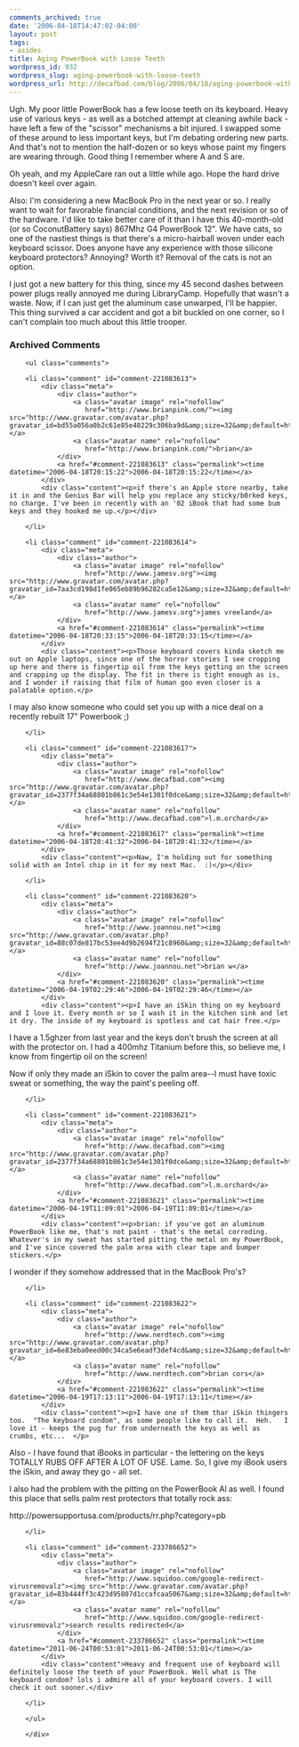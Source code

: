 ```yaml
---
comments_archived: true
date: '2006-04-18T14:47:02-04:00'
layout: post
tags:
- asides
title: Aging PowerBook with Loose Teeth
wordpress_id: 932
wordpress_slug: aging-powerbook-with-loose-teeth
wordpress_url: http://decafbad.com/blog/2006/04/18/aging-powerbook-with-loose-teeth
---
```

 <p>Ugh.  My poor little PowerBook has a few loose teeth on its keyboard.  Heavy use of various keys - as well as a botched attempt at cleaning awhile back - have left a few of the "scissor" mechanisms a bit injured.  I swapped some of these around to less important keys, but I'm debating ordering new parts.  And that's not to mention the half-dozen or so keys whose paint my fingers are wearing through.  Good thing I remember where A and S are.</p>
 <p>Oh yeah, and my AppleCare ran out a little while ago.  Hope the hard drive doesn't keel over again.</p>
 <p>Also:  I'm considering a new MacBook Pro in the next year or so.  I really want to wait for favorable financial conditions, and the next revision or so of the hardware.  I'd like to take better care of it than I have this 40-month-old (or so CoconutBattery says) 867Mhz G4 PowerBook 12".  We have cats, so one of the nastiest things is that there's a micro-hairball woven under each keyboard scissor.  Does anyone have any experience with those silicone keyboard protectors?  Annoying?  Worth it?  Removal of the cats is not an option.</p>
 <p>I just got a new battery for this thing, since my 45 second dashes between power plugs really annoyed me during LibraryCamp.  Hopefully that wasn't a waste.  Now, if I can just get the aluminum case unwarped, I'll be happier.  This thing survived a car accident and got a bit buckled on one corner, so I can't complain too much about this little trooper.</p>

<div id="comments" class="comments archived-comments">
            <h3>Archived Comments</h3>
            
        <ul class="comments">
            
        <li class="comment" id="comment-221083613">
            <div class="meta">
                <div class="author">
                    <a class="avatar image" rel="nofollow" 
                       href="http://www.brianpink.com/"><img src="http://www.gravatar.com/avatar.php?gravatar_id=bd55a056a0b2c61e85e48229c306ba9d&amp;size=32&amp;default=http://mediacdn.disqus.com/1320279820/images/noavatar32.png"/></a>
                    <a class="avatar name" rel="nofollow" 
                       href="http://www.brianpink.com/">brian</a>
                </div>
                <a href="#comment-221083613" class="permalink"><time datetime="2006-04-18T20:15:22">2006-04-18T20:15:22</time></a>
            </div>
            <div class="content"><p>if there's an Apple store nearby, take it in and the Genius Bar will help you replace any sticky/b0rked keys, no charge. I've been in recently with an '02 iBook that had some bum keys and they hooked me up.</p></div>
            
        </li>
    
        <li class="comment" id="comment-221083614">
            <div class="meta">
                <div class="author">
                    <a class="avatar image" rel="nofollow" 
                       href="http://www.jamesv.org"><img src="http://www.gravatar.com/avatar.php?gravatar_id=7aa3cd198d1fe065eb89b96282ca5e12&amp;size=32&amp;default=http://mediacdn.disqus.com/1320279820/images/noavatar32.png"/></a>
                    <a class="avatar name" rel="nofollow" 
                       href="http://www.jamesv.org">james vreeland</a>
                </div>
                <a href="#comment-221083614" class="permalink"><time datetime="2006-04-18T20:33:15">2006-04-18T20:33:15</time></a>
            </div>
            <div class="content"><p>Those keyboard covers kinda sketch me out on Apple laptops, since one of the horror stories I see cropping up here and there is fingertip oil from the keys getting on the screen and crapping up the display. The fit in there is tight enough as is, and I wonder if raising that film of human goo even closer is a palatable option.</p>

<p>I may also know someone who could set you up with a nice deal on a recently rebuilt 17" Powerbook ;)</p></div>
            
        </li>
    
        <li class="comment" id="comment-221083617">
            <div class="meta">
                <div class="author">
                    <a class="avatar image" rel="nofollow" 
                       href="http://www.decafbad.com"><img src="http://www.gravatar.com/avatar.php?gravatar_id=2377f34a68801b861c3e54e1301f0dce&amp;size=32&amp;default=http://mediacdn.disqus.com/1320279820/images/noavatar32.png"/></a>
                    <a class="avatar name" rel="nofollow" 
                       href="http://www.decafbad.com">l.m.orchard</a>
                </div>
                <a href="#comment-221083617" class="permalink"><time datetime="2006-04-18T20:41:32">2006-04-18T20:41:32</time></a>
            </div>
            <div class="content"><p>Naw, I'm holding out for something solid with an Intel chip in it for my next Mac.  :)</p></div>
            
        </li>
    
        <li class="comment" id="comment-221083620">
            <div class="meta">
                <div class="author">
                    <a class="avatar image" rel="nofollow" 
                       href="http://www.joannou.net"><img src="http://www.gravatar.com/avatar.php?gravatar_id=88c07de817bc53ee4d9b2694f21c8960&amp;size=32&amp;default=http://mediacdn.disqus.com/1320279820/images/noavatar32.png"/></a>
                    <a class="avatar name" rel="nofollow" 
                       href="http://www.joannou.net">brian w</a>
                </div>
                <a href="#comment-221083620" class="permalink"><time datetime="2006-04-19T02:29:46">2006-04-19T02:29:46</time></a>
            </div>
            <div class="content"><p>I have an iSkin thing on my keyboard and I love it. Every month or so I wash it in the kitchen sink and let it dry. The inside of my keyboard is spotless and cat hair free.</p>

<p>I have a 1.5ghzer from last year and the keys don't brush the screen at all with the protector on. I had a 400mhz Titanium before this, so believe me, I know from fingertip oil on the screen!</p>

<p>Now if only they made an iSkin to cover the palm area--I must have toxic sweat or something, the way the paint's peeling off.</p></div>
            
        </li>
    
        <li class="comment" id="comment-221083621">
            <div class="meta">
                <div class="author">
                    <a class="avatar image" rel="nofollow" 
                       href="http://www.decafbad.com"><img src="http://www.gravatar.com/avatar.php?gravatar_id=2377f34a68801b861c3e54e1301f0dce&amp;size=32&amp;default=http://mediacdn.disqus.com/1320279820/images/noavatar32.png"/></a>
                    <a class="avatar name" rel="nofollow" 
                       href="http://www.decafbad.com">l.m.orchard</a>
                </div>
                <a href="#comment-221083621" class="permalink"><time datetime="2006-04-19T11:09:01">2006-04-19T11:09:01</time></a>
            </div>
            <div class="content"><p>brian: if you've got an aluminum PowerBook like me, that's not paint - that's the metal corroding.  Whatever's in my sweat has started pitting the metal on my PowerBook, and I've since covered the palm area with clear tape and bumper stickers.</p>

<p>I wonder if they somehow addressed that in the MacBook Pro's?</p></div>
            
        </li>
    
        <li class="comment" id="comment-221083622">
            <div class="meta">
                <div class="author">
                    <a class="avatar image" rel="nofollow" 
                       href="http://www.nerdtech.com"><img src="http://www.gravatar.com/avatar.php?gravatar_id=6e83eba0eed00c34ca5e6eadf3def4cd&amp;size=32&amp;default=http://mediacdn.disqus.com/1320279820/images/noavatar32.png"/></a>
                    <a class="avatar name" rel="nofollow" 
                       href="http://www.nerdtech.com">brian cors</a>
                </div>
                <a href="#comment-221083622" class="permalink"><time datetime="2006-04-19T17:13:11">2006-04-19T17:13:11</time></a>
            </div>
            <div class="content"><p>I have one of them thar iSkin thingers too.  "The keyboard condom", as some people like to call it.  Heh.   I love it - keeps the pug fur from underneath the keys as well as crumbs, etc...  </p>

<p>Also - I have found that iBooks in particular - the lettering on the keys TOTALLY RUBS OFF AFTER A LOT OF USE.  Lame.   So, I give my iBook users the iSkin, and away they go - all set.</p>

<p>I also had the problem with the pitting on the PowerBook Al as well.  I found this place that sells palm rest protectors that totally rock ass:</p>

<p>http://powersupportusa.com/products/rr.php?category=pb</p></div>
            
        </li>
    
        <li class="comment" id="comment-233786652">
            <div class="meta">
                <div class="author">
                    <a class="avatar image" rel="nofollow" 
                       href="http://www.squidoo.com/google-redirect-virusremovalz"><img src="http://www.gravatar.com/avatar.php?gravatar_id=83b444ff3c423d95807d1ccafcaa5067&amp;size=32&amp;default=http://mediacdn.disqus.com/1320279820/images/noavatar32.png"/></a>
                    <a class="avatar name" rel="nofollow" 
                       href="http://www.squidoo.com/google-redirect-virusremovalz">search results redirected</a>
                </div>
                <a href="#comment-233786652" class="permalink"><time datetime="2011-06-24T00:53:01">2011-06-24T00:53:01</time></a>
            </div>
            <div class="content">Heavy and frequent use of keyboard will definitely loose the teeth of your PowerBook. Well what is The keyboard condom? lols i admire all of your keyboard covers. I will check it out sooner.</div>
            
        </li>
    
        </ul>
    
        </div>
    